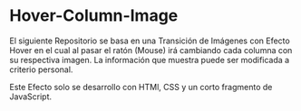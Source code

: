 # Hover-Column-Image
El siguiente Repositorio se basa en una Transición de Imágenes con Efecto Hover en el cual al pasar el ratón (Mouse)
irá cambiando cada columna con su respectiva imagen. La información que muestra puede ser modificada a criterio personal.

Este Efecto solo se desarrollo con HTMl, CSS y un corto fragmento de JavaScript.
